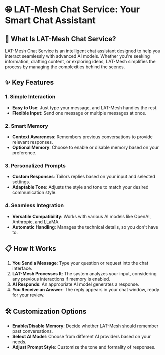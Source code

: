 # 🌐 LAT-Mesh Chat Service: Your Smart Chat Assistant

## 🤖 What Is LAT-Mesh Chat Service?

LAT-Mesh Chat Service is an intelligent chat assistant designed to help you interact seamlessly with advanced AI models. Whether you're seeking information, drafting content, or exploring ideas, LAT-Mesh simplifies the process by managing the complexities behind the scenes.

## ✨ Key Features

### 1. **Simple Interaction**

* **Easy to Use**: Just type your message, and LAT-Mesh handles the rest.
* **Flexible Input**: Send one message or multiple messages at once.

### 2. **Smart Memory**

* **Context Awareness**: Remembers previous conversations to provide relevant responses.
* **Optional Memory**: Choose to enable or disable memory based on your preference.

### 3. **Personalized Prompts**

* **Custom Responses**: Tailors replies based on your input and selected settings.
* **Adaptable Tone**: Adjusts the style and tone to match your desired communication style.

### 4. **Seamless Integration**

* **Versatile Compatibility**: Works with various AI models like OpenAI, Anthropic, and LLaMA.
* **Automatic Handling**: Manages the technical details, so you don't have to.

## 📋 How It Works

1. **You Send a Message**: Type your question or request into the chat interface.
2. **LAT-Mesh Processes It**: The system analyzes your input, considering any previous interactions if memory is enabled.
3. **AI Responds**: An appropriate AI model generates a response.
4. **You Receive an Answer**: The reply appears in your chat window, ready for your review.

## 🛠️ Customization Options

* **Enable/Disable Memory**: Decide whether LAT-Mesh should remember past conversations.
* **Select AI Model**: Choose from different AI providers based on your needs.
* **Adjust Prompt Style**: Customize the tone and formality of responses.
